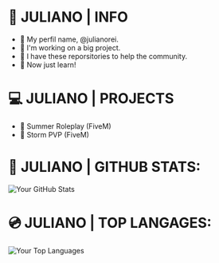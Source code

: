 # 📖 JULIANO | INFO

- 📄 My perfil name, @julianorei.
- 📄 I'm working on a big project.
- 📄 I have these reporsitories to help the community.
- 📄 Now just learn!

# 💻 JULIANO | PROJECTS

- 🌴 Summer Roleplay (FiveM)
- 🔫 Storm PVP (FiveM)

# 📀 JULIANO | GITHUB STATS:
![Your GitHub Stats](https://github-readme-stats.vercel.app/api?username=julianorei&show_icons=true&theme=yellow)

# 💿 JULIANO | TOP LANGAGES:
![Your Top Languages](https://github-readme-stats.vercel.app/api/top-langs/?username=julianorei&layout=compact&theme=dark)
